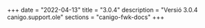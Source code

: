 +++
date        = "2022-04-13"
title       = "3.0.4"
description = "Versió 3.0.4 canigo.support.ole"
sections    = "canigo-fwk-docs"
+++